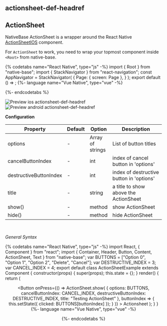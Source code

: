 ## actionsheet-def-headref
## ActionSheet

NativeBase ActionSheet is a wrapper around the React Native [ActionSheetIOS](https://facebook.github.io/react-native/docs/actionsheetios) component.

For `ActionSheet` to work, you need to wrap your topmost component inside `<Root>` from native-base.

{% codetabs name="React Native", type="js" -%}
import { Root } from "native-base";
import { StackNavigator } from "react-navigation";
const AppNavigator = StackNavigator(
  {
    Page: { screen: Page },
  }
);
export default () =>
  <Root>
    <AppNavigator />
  </Root>;
{%- language name="Vue Native", type="vue" -%}
<template>
  <root>
    <app-navigation></app-navigation>
  </root>
</template>
<script>
import { Root } from "native-base";
import { StackNavigator } from "vue-native-router";
const AppNavigation = StackNavigator(
  {
    Page: { screen: Page },
  }
);
export default {
  components: { Root, AppNavigation }
};
</script>
{%- endcodetabs %}


![Preview ios actionsheet-def-headref](https://github.com/GeekyAnts/NativeBase-KitchenSink/raw/v2.6.1/screenshots/ios/actionsheet.gif)
![Preview android actionsheet-def-headref](https://github.com/GeekyAnts/NativeBase-KitchenSink/raw/v2.6.1/screenshots/android/actionsheet.gif)


**Configuration**<br />
    <table class="table table-bordered">
        <thead>
            <tr>
                <th>Property</th>
                <th>Default</th>
                <th>Option</th>
                <th width="50%">Description</th>
            </tr>
        </thead>
        <tbody>
          <tr>
              <td>options</td>
              <td> - </td>
              <td>Array of strings</td>
              <td>List of button titles</td>
          </tr>
          <tr>
              <td>cancelButtonIndex</td>
              <td>-</td>
              <td>int</td>
              <td>index of cancel button in 'options'</td>
          </tr>
          <tr>
              <td>destructiveButtonIndex</td>
              <td>-</td>
              <td>int</td>
              <td>index of destructive button in 'options'</td>
          </tr>
          <tr>
              <td>title</td>
              <td>-</td>
              <td>string</td>
              <td>a title to show above the ActionSheet</td>
          </tr>
          <tr>
              <td>show()</td>
              <td>-</td>
              <td>method</td>
              <td>show ActionSheet</td>
          </tr>
          <tr>
              <td>hide()</td>
              <td>-</td>
              <td>method</td>
              <td>hide ActionSheet</td>
          </tr>
        </tbody>
    </table>
<br />

*General Syntax*

{% codetabs name="React Native", type="js" -%}
import React, { Component } from "react";
import { Container, Header, Button, Content, ActionSheet, Text } from "native-base";
var BUTTONS = ["Option 0", "Option 1", "Option 2", "Delete", "Cancel"];
var DESTRUCTIVE_INDEX = 3;
var CANCEL_INDEX = 4;
export default class ActionSheetExample extends Component {
  constructor(props) {
    super(props);
    this.state = {};
  }
  render() {
    return (
      <Container>
        <Header />
        <Content padder>
          <Button
            onPress={() =>
            ActionSheet.show(
              {
                options: BUTTONS,
                cancelButtonIndex: CANCEL_INDEX,
                destructiveButtonIndex: DESTRUCTIVE_INDEX,
                title: "Testing ActionSheet"
              },
              buttonIndex => {
                this.setState({ clicked: BUTTONS[buttonIndex] });
              }
            )}
          >
            <Text>Actionsheet</Text>
          </Button>
        </Content>
      </Container>
    );
  }
}
{%- language name="Vue Native", type="vue" -%}
<template>
  <nb-container>
    <nb-header/>
    <nb-content padder>
      <nb-button :onPress="handleBtnPress">
        <nb-text>Actionsheet</nb-text>
      </nb-button>
    </nb-content>
  </nb-container>
</template>

<script>
import { ActionSheet } from "native-base";
export default {
  data: function() {
    return {
      btnOptions: ["Option 0", "Option 1", "Option 2", "Delete", "Cancel"],
      optionCancelIndex: 4,
      optionDestructiveIndex: 3,
      clicked: 0
    };
  },
  methods: {
    handleBtnPress: function() {
      ActionSheet.show(
        {
          options: this.btnOptions,
          cancelButtonIndex: this.optionCancelIndex,
          destructiveButtonIndex: this.optionDestructiveIndex,
          title: "Select An Option"
        },
        buttonIndex => {
          this.clicked = this.btnOptions[buttonIndex];
        }
      );
    }
  }
};
</script>
{%- endcodetabs %}
<p>
    <div id="" class="mobileDevice" style="background: url(&quot;https://docs.nativebase.io/docs/assets/iosphone.png&quot;) no-repeat; padding: 63px 20px 100px 15px; width: 292px; height: 600px;margin:0 auto;float:none;">
        <img src="https://github.com/GeekyAnts/NativeBase-KitchenSink/raw/v2.6.1/screenshots/ios/actionsheet.gif" alt="" style="display:block !important" />
    </div>
</p>
<br />
